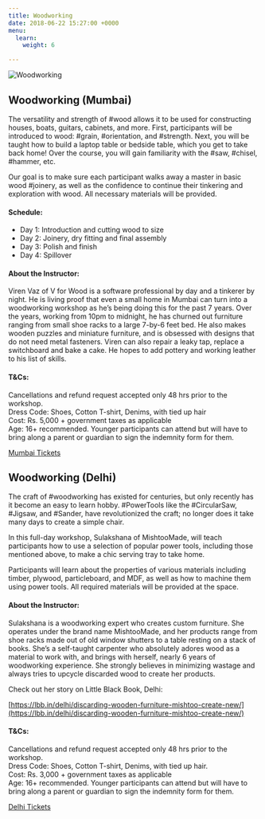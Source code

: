 ```yaml
---
title: Woodworking
date: 2018-06-22 15:27:00 +0000
menu:
  learn:
    weight: 6

---
```

![Woodworking](/uploads/woodworking_workshop.jpg)

## Woodworking (Mumbai)

The versatility and strength of #wood allows it to be used for constructing houses, boats, guitars, cabinets, and more. First, participants will be introduced to wood: #grain, #orientation, and #strength. Next, you will be taught how to build a laptop table or bedside table, which you get to take back home! Over the course, you will gain familiarity with the #saw, #chisel, #hammer, etc.

Our goal is to make sure each participant walks away a master in basic wood #joinery, as well as the confidence to continue their tinkering and exploration with wood. All necessary materials will be provided.

#### Schedule:

* Day 1: Introduction and cutting wood to size
* Day 2: Joinery, dry fitting and final assembly
* Day 3: Polish and finish
* Day 4: Spillover

#### About the Instructor:

Viren Vaz of V for Wood is a software professional by day and a tinkerer by night. He is living proof that even a small home in Mumbai can turn into a woodworking workshop as he’s being doing this for the past 7 years. Over the years, working from 10pm to midnight, he has churned out furniture ranging from small shoe racks to a large 7-by-6 feet bed. He also makes wooden puzzles and miniature furniture, and is obsessed with designs that do not need metal fasteners. Viren can also repair a leaky tap, replace a switchboard and bake a cake. He hopes to add pottery and working leather to his list of skills.

#### T&Cs:

Cancellations and refund request accepted only 48 hrs prior to the workshop.<br>
Dress Code: Shoes, Cotton T-shirt, Denims, with tied up hair<br>
Cost: Rs. 5,000 + government taxes as applicable<br>
Age: 16+ recommended. Younger participants can attend but will have to bring along
          a parent or guardian to sign the indemnity form for them.

<a href="https://www.instamojo.com/MakersAsylum/woodworking-for-beginners-july-mumbai/" target="_blank" class="btn btn-primary">Mumbai Tickets</a>


## Woodworking (Delhi)

The craft of #woodworking has existed for centuries, but only recently has it become an easy to learn hobby. #PowerTools like the #CircularSaw, #Jigsaw, and #Sander, have revolutionized the craft; no longer does it take many days to create a simple chair.

In this full-day workshop, Sulakshana of MishtooMade, will teach participants how to use a selection of popular power tools, including those mentioned above, to make a chic serving tray to take home.

Participants will learn about the properties of various materials including timber, plywood, particleboard, and MDF, as well as how to machine them using power tools. All required materials will be provided at the space.

#### About the Instructor:

Sulakshana is a woodworking expert who creates custom furniture. She operates under the brand name MishtooMade, and her products range from shoe racks made out of old window shutters to a table resting on a stack of books. She’s a self-taught carpenter who absolutely adores wood as a material to work with, and brings with herself, nearly 6 years of woodworking experience. She strongly believes in minimizing wastage and always tries to upcycle discarded wood to create her products.

Check out her story on Little Black Book, Delhi:

[https://lbb.in/delhi/discarding-wooden-furniture-mishtoo-create-new/](https://lbb.in/delhi/discarding-wooden-furniture-mishtoo-create-new/)

#### T&Cs:

Cancellations and refund request accepted only 48 hrs prior to the workshop.<br>
Dress Code: Shoes, Cotton T-shirt, Denims, with tied up hair.<br>
Cost: Rs. 3,000 + government taxes as applicable<br>
Age: 16+ recommended. Younger participants can attend but will have to bring along
          a parent or guardian to sign the indemnity form for them.

<a href="https://www.instamojo.com/MakersAsylum/woodworking-workshop-august-delhi/" target="_blank" class="btn btn-primary">Delhi Tickets</a>